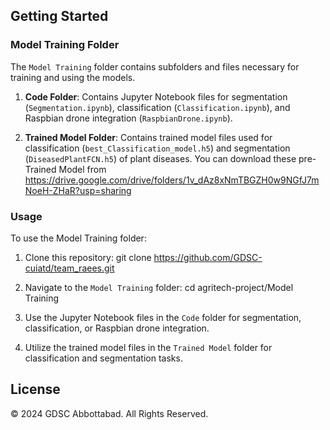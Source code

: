 
## Getting Started

### Model Training Folder

The `Model Training` folder contains subfolders and files necessary for training and using the models.

1. **Code Folder**: Contains Jupyter Notebook files for segmentation (`Segmentation.ipynb`), classification (`Classification.ipynb`), and Raspbian drone integration (`RaspbianDrone.ipynb`).

2. **Trained Model Folder**: Contains trained model files used for classification (`best_Classification_model.h5`) and segmentation (`DiseasedPlantFCN.h5`) of plant diseases. 
You can download these pre-Trained Model from https://drive.google.com/drive/folders/1v_dAz8xNmTBGZH0w9NGfJ7mNoeH-ZHaR?usp=sharing

### Usage

To use the Model Training folder:
1. Clone this repository:
git clone https://github.com/GDSC-cuiatd/team_raees.git

2. Navigate to the `Model Training` folder:
cd agritech-project/Model Training

3. Use the Jupyter Notebook files in the `Code` folder for segmentation, classification, or Raspbian drone integration.

4. Utilize the trained model files in the `Trained Model` folder for classification and segmentation tasks.

## License

© 2024 GDSC Abbottabad. All Rights Reserved.
